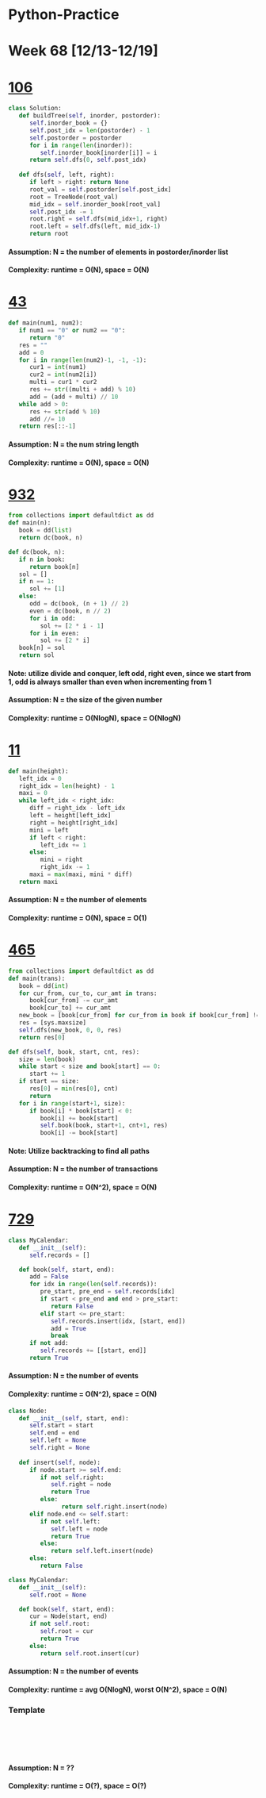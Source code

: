 # Python-Practice

# Week 68 [12/13-12/19]

# [106](https://leetcode.com/problems/construct-binary-tree-from-inorder-and-postorder-traversal/)
```python
class Solution:
   def buildTree(self, inorder, postorder):
      self.inorder_book = {}
      self.post_idx = len(postorder) - 1
      self.postorder = postorder
      for i in range(len(inorder)):
         self.inorder_book[inorder[i]] = i
      return self.dfs(0, self.post_idx)
   
   def dfs(self, left, right):
      if left > right: return None
      root_val = self.postorder[self.post_idx]
      root = TreeNode(root_val)
      mid_idx = self.inorder_book[root_val]
      self.post_idx -= 1
      root.right = self.dfs(mid_idx+1, right)
      root.left = self.dfs(left, mid_idx-1)
      return root
```
#### Assumption: N = the number of elements in postorder/inorder list
#### Complexity: runtime = O(N), space = O(N)

# [43](https://leetcode.com/problems/multiply-strings/)
```python
def main(num1, num2):
   if num1 == "0" or num2 == "0":
      return "0"
   res = ""
   add = 0
   for i in range(len(num2)-1, -1, -1):
      cur1 = int(num1)
      cur2 = int(num2[i])
      multi = cur1 * cur2
      res += str((multi + add) % 10)
      add = (add + multi) // 10
   while add > 0:
      res += str(add % 10)
      add //= 10
   return res[::-1]
```
#### Assumption: N = the num string length
#### Complexity: runtime = O(N), space = O(N)

# [932](https://leetcode.com/problems/beautiful-array/)
```python
from collections import defaultdict as dd
def main(n):
   book = dd(list)
   return dc(book, n)

def dc(book, n):
   if n in book:
      return book[n]
   sol = []
   if n == 1:
      sol += [1]
   else:
      odd = dc(book, (n + 1) // 2)
      even = dc(book, n // 2)
      for i in odd:
         sol += [2 * i - 1]
      for i in even:
         sol += [2 * i]
   book[n] = sol
   return sol
```
#### Note: utilize divide and conquer, left odd, right even, since we start from 1, odd is always smaller than even when incrementing from 1
#### Assumption: N = the size of the given number
#### Complexity: runtime = O(NlogN), space = O(NlogN)

# [11](https://leetcode.com/problems/container-with-most-water/)
```python
def main(height):
   left_idx = 0
   right_idx = len(height) - 1
   maxi = 0
   while left_idx < right_idx:
      diff = right_idx - left_idx
      left = height[left_idx]
      right = height[right_idx]
      mini = left
      if left < right:
         left_idx += 1
      else:
         mini = right
         right_idx -= 1
      maxi = max(maxi, mini * diff)
   return maxi
```
#### Assumption: N = the number of elements
#### Complexity: runtime = O(N), space = O(1)

# [465](https://leetcode.com/problems/optimal-account-balancing/)
```python
from collections import defaultdict as dd
def main(trans):
   book = dd(int)
   for cur_from, cur_to, cur_amt in trans:
      book[cur_from] -= cur_amt
      book[cur_to] += cur_amt
   new_book = [book[cur_from] for cur_from in book if book[cur_from] != 0]
   res = [sys.maxsize]
   self.dfs(new_book, 0, 0, res)
   return res[0]

def dfs(self, book, start, cnt, res):
   size = len(book)
   while start < size and book[start] == 0:
      start += 1
   if start == size:
      res[0] = min(res[0], cnt)
      return
   for i in range(start+1, size):
      if book[i] * book[start] < 0:
         book[i] += book[start]
         self.book(book, start+1, cnt+1, res)
         book[i] -= book[start]
```
#### Note: Utilize backtracking to find all paths
#### Assumption: N = the number of transactions
#### Complexity: runtime = O(N^2), space = O(N)

# [729](https://leetcode.com/problems/my-calendar-i/)
```python
class MyCalendar:
   def __init__(self):
      self.records = []

   def book(self, start, end):
      add = False
      for idx in range(len(self.records)):
         pre_start, pre_end = self.records[idx]
         if start < pre_end and end > pre_start:
            return False
         elif start <= pre_start:
            self.records.insert(idx, [start, end])
            add = True
            break
      if not add:
         self.records += [[start, end]]
      return True
```
#### Assumption: N = the number of events
#### Complexity: runtime = O(N^2), space = O(N)
```python
class Node:
   def __init__(self, start, end):
      self.start = start
      self.end = end
      self.left = None
      self.right = None
      
   def insert(self, node):
      if node.start >= self.end:
         if not self.right:
            self.right = node
            return True
         else:
               return self.right.insert(node)
      elif node.end <= self.start:
         if not self.left:
            self.left = node
            return True
         else:
            return self.left.insert(node)
      else:
         return False

class MyCalendar:
   def __init__(self):
      self.root = None

   def book(self, start, end):
      cur = Node(start, end)
      if not self.root:
         self.root = cur
         return True
      else:
         return self.root.insert(cur)
```
#### Assumption: N = the number of events
#### Complexity: runtime = avg O(NlogN), worst O(N^2), space = O(N)


### Template
# []()
```sql
```

# []()
```python
```
#### Assumption: N = ??
#### Complexity: runtime = O(?), space = O(?)
